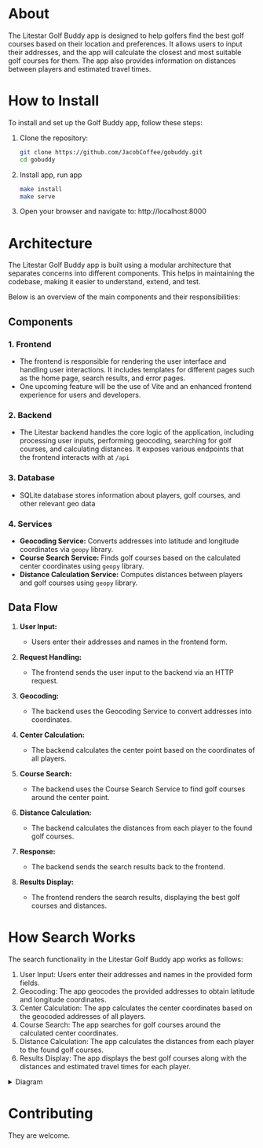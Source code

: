 # About

The Litestar Golf Buddy app is designed to help golfers find the best golf courses based on their location and preferences. 
It allows users to input their addresses, and the app will calculate the closest and most suitable golf courses for them. 
The app also provides information on distances between players and estimated travel times.

# How to Install

To install and set up the Golf Buddy app, follow these steps:

1. Clone the repository:
    ```bash
    git clone https://github.com/JacobCoffee/gobuddy.git
    cd gobuddy
    ```

2. Install app, run app
    ```bash
    make install
    make serve
    ```

3. Open your browser and navigate to: http://localhost:8000

# Architecture

The Litestar Golf Buddy app is built using a modular architecture that separates concerns into different components. 
This helps in maintaining the codebase, making it easier to understand, extend, and test.

Below is an overview of the main components and their responsibilities:

## Components

### 1. **Frontend**
  - The frontend is responsible for rendering the user interface and handling user interactions. 
    It includes templates for different pages such as the home page, search results, and error pages. 
  - One upcoming feature will be the use of Vite and an enhanced frontend experience for users and developers.

### 2. **Backend**
  - The Litestar backend handles the core logic of the application, including processing user inputs, 
    performing geocoding, searching for golf courses, and calculating distances. 
    It exposes various endpoints that the frontend interacts with at `/api`

### 3. **Database**
  - SQLite database stores information about players, golf courses, and other relevant geo data

### 4. **Services**
  - **Geocoding Service:** Converts addresses into latitude and longitude coordinates via `geopy` library.
  - **Course Search Service:** Finds golf courses based on the calculated center coordinates using `geopy` library.
  - **Distance Calculation Service:** Computes distances between players and golf courses using `geopy` library.

## Data Flow

1. **User Input:**
   - Users enter their addresses and names in the frontend form.
   
2. **Request Handling:**
   - The frontend sends the user input to the backend via an HTTP request.

3. **Geocoding:**
   - The backend uses the Geocoding Service to convert addresses into coordinates.

4. **Center Calculation:**
   - The backend calculates the center point based on the coordinates of all players.

5. **Course Search:**
   - The backend uses the Course Search Service to find golf courses around the center point.

6. **Distance Calculation:**
   - The backend calculates the distances from each player to the found golf courses.

7. **Response:**
   - The backend sends the search results back to the frontend.

8. **Results Display:**
   - The frontend renders the search results, displaying the best golf courses and distances.


# How Search Works

The search functionality in the Litestar Golf Buddy app works as follows:

1. User Input: Users enter their addresses and names in the provided form fields.
2. Geocoding: The app geocodes the provided addresses to obtain latitude and longitude coordinates.
3. Center Calculation: The app calculates the center coordinates based on the geocoded addresses of all players.
4. Course Search: The app searches for golf courses around the calculated center coordinates.
5. Distance Calculation: The app calculates the distances from each player to the found golf courses.
6. Results Display: The app displays the best golf courses along with the distances and estimated travel times for each player.

<details>

<summary>Diagram</summary>

### Search Breakdown

```mermaid
graph TD
    A[User Input] --> B{Is Data Cached?}
    B -->|Yes| C[Fetch Data from Cache]
    B -->|No| D[Geocode Addresses]
    D --> E[Calculate Center Coordinates]
    E --> F[Search for Golf Courses]
    F --> G[Calculate Distances]
    G --> H[Store Data in Cache]
    C --> I[Display Results]
    H --> I[Display Results]
```
</details>

# Contributing

They are welcome.
